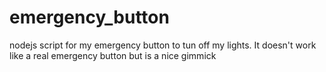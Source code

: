 # emergency_button
nodejs script for my emergency button to tun off my lights. It doesn't work like a real emergency button but is a nice gimmick